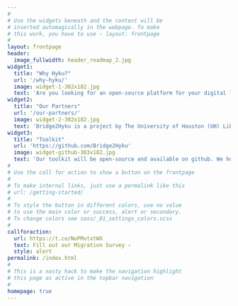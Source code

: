 ```yaml
---
#
# Use the widgets beneath and the content will be
# inserted automagically in the webpage. To make
# this work, you have to use › layout: frontpage
#
layout: frontpage
header:
  image_fullwidth: header_roadmap_2.jpg
widget1:
  title: "Why Hyku?"
  url: '/why-hyku/'
  image: widget-1-302x182.jpg
  text: 'Are you looking for an open-source platform for your digital library or institutional repository? <em>Hyku</em> offers a hyrax-in-a-box system to let you hit the ground running.'
widget2:
  title: "Our Partners"
  url: '/our-partners/'
  image: widget-2-302x182.jpg
  text: 'Bridge2Hyku is a project by The University of Houston (UH) Libraries, in partnership and consultation with Indiana University at Bloomington (IUB) and Indiana University-Purdue University Indianapolis (IUPUI), The University of Victoria (UVic), and the University of Miami (UM).'
widget3:
  title: "Toolkit"
  url: 'https://github.com/Bridge2Hyku'
  image: widget-github-303x182.jpg
  text: 'Our toolkit will be open-source and available on github. We hope to have tools ready for community use by late 2018'
#
# Use the call for action to show a button on the frontpage
#
# To make internal links, just use a permalink like this
# url: /getting-started/
#
# To style the button in different colors, use no value
# to use the main color or success, alert or secondary.
# To change colors see sass/_01_settings_colors.scss
#
callforaction:
  url: https://t.co/NoPMvtxtWX
  text: Fill out our Migration Survey ›
  style: alert
permalink: /index.html
#
# This is a nasty hack to make the navigation highlight
# this page as active in the topbar navigation
#
homepage: true
---
```

